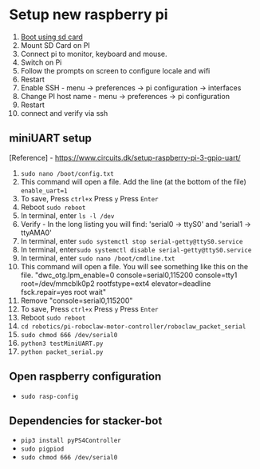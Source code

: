 # Setup new raspberry pi
1. [Boot using sd card](https://projects.raspberrypi.org/en/projects/raspberry-pi-setting-up)
2. Mount SD Card on PI
3. Connect pi to monitor, keyboard and mouse.
4. Switch on Pi
5. Follow the prompts on screen to configure locale and wifi
6. Restart
7. Enable SSH - menu -> preferences -> pi configuration -> interfaces
8. Change PI host name -  menu -> preferences -> pi configuration
9. Restart
10. connect and verify via ssh

## miniUART setup
[Reference] - https://www.circuits.dk/setup-raspberry-pi-3-gpio-uart/
1. `sudo nano /boot/config.txt`
2. This command will open a file. Add the line (at the bottom of the file) `enable_uart=1`
3. To save, Press `ctrl+x` Press `y` Press `Enter`
4. Reboot `sudo reboot`
5. In terminal, enter `ls -l /dev`
6. Verify - In the long listing you will find: 'serial0 -> ttyS0' and 'serial1 -> ttyAMA0'
7. In terminal, enter `sudo systemctl stop serial-getty@ttyS0.service`
8. In terminal, enter`sudo systemctl disable serial-getty@ttyS0.service`
9. In terminal, enter `sudo nano /boot/cmdline.txt`
10. This command will open a file. You will see something like this on the file. "dwc_otg.lpm_enable=0 console=serial0,115200 console=tty1 root=/dev/mmcblk0p2 rootfstype=ext4 elevator=deadline fsck.repair=yes root wait"
10. Remove "console=serial0,115200"
11. To save, Press `ctrl+x` Press `y` Press `Enter`
12. Reboot `sudo reboot`
13. `cd robotics/pi-roboclaw-motor-controller/roboclaw_packet_serial`
14. `sudo chmod 666 /dev/serial0`
15. `python3 testMiniUART.py`
16. `python packet_serial.py`

## Open raspberry configuration
- `sudo rasp-config`

## Dependencies for stacker-bot
- `pip3 install pyPS4Controller`
- `sudo pigpiod`
- `sudo chmod 666 /dev/serial0`



